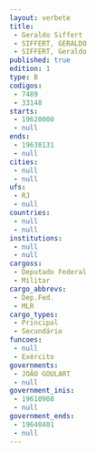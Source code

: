 ```yaml
---
layout: verbete
title:
 - Geraldo Siffert
 - SIFFERT, GERALDO
 - SIFFERT, Geraldo
published: true
edition: 1  
type: B
codigos: 
 - 7489
 - 33148
starts: 
 - 19620000
 - null 
ends: 
 - 19630131
 - null 
cities: 
 - null 
 - null 
ufs: 
 - RJ
 - null 
countries: 
 - null 
 - null 
institutions: 
 - null 
 - null 
cargoss: 
 - Deputado Federal
 - Militar
cargo_abbrevs: 
 - Dep.Fed.
 - MLR
cargo_types: 
 - Principal
 - Secundário
funcoes: 
 - null 
 - Exército
governments: 
 - JOÃO GOULART
 - null 
government_inis: 
 - 19610908
 - null 
government_ends: 
 - 19640401
 - null 
---
```


